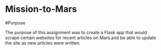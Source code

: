 # Mission-to-Mars

#Purpose

The purpose of this assignment was to create a Flask app that would scrape certain websites for recent articles on Mars and be able to update the site as new articles were written.  
